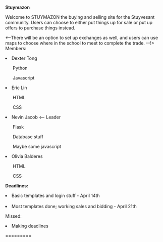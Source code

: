 <b>Stuymazon</b>

Welcome to STUYMAZON the buying and selling site for the Stuyvesant community. 
Users can choose to either put things up for sale or put up offers to purchase things instead. 

<--There will be an option to set up exchanges as well, and users can use maps to choose where in the school to meet to complete the trade. 
--!>
Members:
<br>
<li>Dexter Tong</li>
<ul>Python</ul>
<ul>Javascript</ul>


<li>Eric Lin</li>
<ul>HTML</ul>
<ul>CSS</ul>


<li>Nevin Jacob <-- Leader </li>
<ul>Flask</ul>
<ul> Database stuff</ul>
<ul> Maybe some javascript</ul>

<li>Olivia Balderes</li>
<ul>HTML</ul>
<ul>CSS</ul>

<b>Deadlines:</b>
<li>Basic templates and login stuff  - April 14th</li>
<br>
<li>Most templates done; working sales and bidding - April 21th</li>

Missed:
<li>Making deadlines</li>

=========

